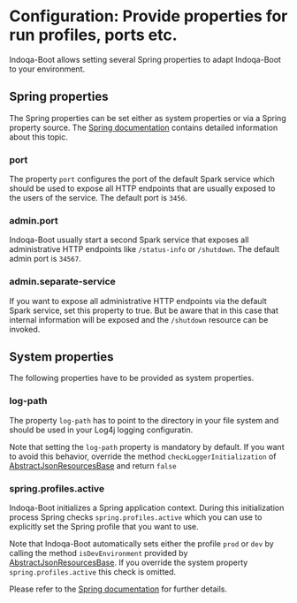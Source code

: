 # Configuration: Provide properties for run profiles, ports etc.

Indoqa-Boot allows setting several Spring properties to adapt Indoqa-Boot to your environment.

## Spring properties

The Spring properties can be set either as system properties or via a Spring property source. The [Spring documentation](https://docs.spring.io/spring/docs/current/spring-framework-reference/htmlsingle/#beans-property-source-abstraction) contains detailed information about this topic.

### port

The property `port` configures the port of the default Spark service which should be used to expose all HTTP endpoints that are usually exposed to the users of the service. The default port is `3456`.

### admin.port

Indoqa-Boot usually start a second Spark service that exposes all administrative HTTP endpoints like `/status-info` or `/shutdown`. The default admin port is `34567`.

### admin.separate-service

If you want to expose all administrative HTTP endpoints via the default Spark service, set this property to true. But be aware that in this case that internal information will be exposed and the `/shutdown` resource can be invoked.

## System properties

The following properties have to be provided as system properties.

### log-path

The property `log-path` has to point to the directory in your file system and should be used in your Log4j logging configuratin.

Note that setting the `log-path` property is mandatory by default. If you want to avoid this behavior, override the method `checkLoggerInitialization` of [AbstractJsonResourcesBase](https://www.javadoc.io/page/com.indoqa/indoqa-boot/latest/com/indoqa/boot/json/resources/AbstractJsonResourcesBase.html) and return `false`

### spring.profiles.active

Indoqa-Boot initializes a Spring application context. During this initialization process Spring checks `spring.profiles.active` which you can use to explicitly set the Spring profile that you want to use.

Note that Indoqa-Boot automatically sets either the profile `prod` or `dev` by calling the method `isDevEnvironment` provided by [AbstractJsonResourcesBase](https://www.javadoc.io/page/com.indoqa/indoqa-boot/latest/com/indoqa/boot/json/resources/AbstractJsonResourcesBase.html). If you override the system property `spring.profiles.active` this check is omitted.

Please refer to the [Spring documentation](https://docs.spring.io/spring/docs/current/spring-framework-reference/htmlsingle/#beans-definition-profiles-enable) for further details.
